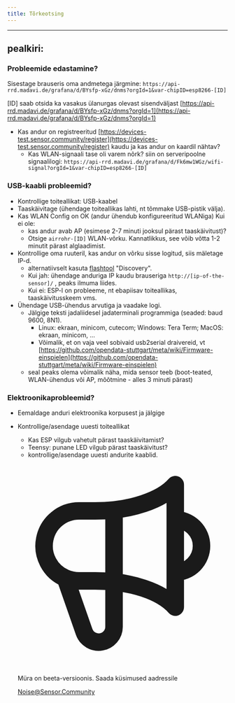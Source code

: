 ```yaml
---
title: Tõrkeotsing
---
```


---
pealkiri:
---

### Probleemide edastamine?
Sisestage brauseris oma andmetega järgmine:
`https://api-rrd.madavi.de/grafana/d/BYsfp-xGz/dnms?orgId=1&var-chipID=esp8266-[ID]`

[ID] saab otsida ka vasakus ülanurgas olevast sisendväljast [https://api-rrd.madavi.de/grafana/d/BYsfp-xGz/dnms?orgId=1](https://api-rrd.madavi.de/grafana/d/BYsfp-xGz/dnms?orgId=1)

* Kas andur on registreeritud [https://devices-test.sensor.community/register](https://devices-test.sensor.community/register) kaudu ja kas andur on kaardil nähtav?
  * Kas WLAN-signaali tase oli varem nõrk?
    siin on serveripoolne signaalilogi: `https://api-rrd.madavi.de/grafana/d/Fk6mw1WGz/wifi-signal?orgId=1&var-chipID=esp8266-[ID]`



### USB-kaabli probleemid?
* Kontrollige toiteallikat: USB-kaabel
* Taaskäivitage (ühendage toiteallikas lahti, nt tõmmake USB-pistik välja).
* Kas WLAN Config on OK (andur ühendub konfigureeritud WLANiga) Kui ei ole:
  * kas andur avab AP (esimese 2-7 minuti jooksul pärast taaskäivitust)?
  * Otsige `airrohr-[ID]` WLAN-võrku. Kannatlikkus, see võib võtta 1-2 minutit pärast alglaadimist.
* Kontrollige oma ruuteril, kas andur on võrku sisse logitud, siis mäletage IP-d.
  * alternatiivselt kasuta [flashtool](https://github.com/opendata-stuttgart/airrohr-firmware-flasher//) "Discovery".
  * Kui jah: ühendage anduriga IP kaudu brauseriga `http://[ip-of-the-sensor]/` , peaks ilmuma liides.
  * Kui ei: ESP-l on probleeme, nt ebapiisav toiteallikas, taaskäivitusskeem vms.
* Ühendage USB-ühendus arvutiga ja vaadake logi.
  * Jälgige teksti jadaliidesel jadaterminali programmiga (seaded: baud 9600, 8N1).
    * Linux: ekraan, minicom, cutecom; Windows: Tera Term; MacOS: ekraan, minicom, ...
    * Võimalik, et on vaja veel sobivaid usb2serial draivereid, vt [https://github.com/opendata-stuttgart/meta/wiki/Firmware-einspielen](https://github.com/opendata-stuttgart/meta/wiki/Firmware-einspielen)
  * seal peaks olema võimalik näha, mida sensor teeb (boot-teated, WLAN-ühendus või AP, mõõtmine - alles 3 minuti pärast)

### Elektroonikaprobleemid?
* Eemaldage anduri elektroonika korpusest ja jälgige
* Kontrollige/asendage uuesti toiteallikat
  * Kas ESP vilgub vahetult pärast taaskäivitamist?
  * Teensy: punane LED vilgub pärast taaskäivitust?
  * kontrollige/asendage uuesti andurite kaablid.




  <div class="max-w-screen-xl mx-auto pt-5">
      <div class="p-2 rounded-lg bg-indigo-100 shadow-lg sm:p-3">
      <div class="flex items-center">
            <span class="p-2 rounded-lg bg-indigo-500">
              <svg class="h-8 w-8 text-white" fill="none" viewBox="0 0 24 24" stroke="currentColor">
                <path stroke-linecap="round" stroke-linejoin="round" stroke-width="2" d="M11 5.882V19.24a1.76 1.76 0 01-3.417.592l-2.147-6.15M18 13a3 3 0 100-6M5.436 13.683A4.001 4.001 0 017 6h1.832c4.1 0 7.625-1.234 9.168-3v14c-1.543-1.766-5.067-3-9.168-3H7a3.988 3.988 0 01-1.564-.317z" />
              </svg>
            </span>
        <div class="flex flex-wrap">
          <div class="flex-wrap flex">
            <p class="pt-1 text-indigo-700 font-medium">
                Müra on beeta-versioonis. Saada küsimused aadressile</p>
          <a href="mailto:Noise@Sensor.Community" class="ml-1 font-medium underline text-white hover:text-yellow-600">
                  Noise@Sensor.Community</a>
          </div>
           </div>
      </div>
    </div>
  </div>
